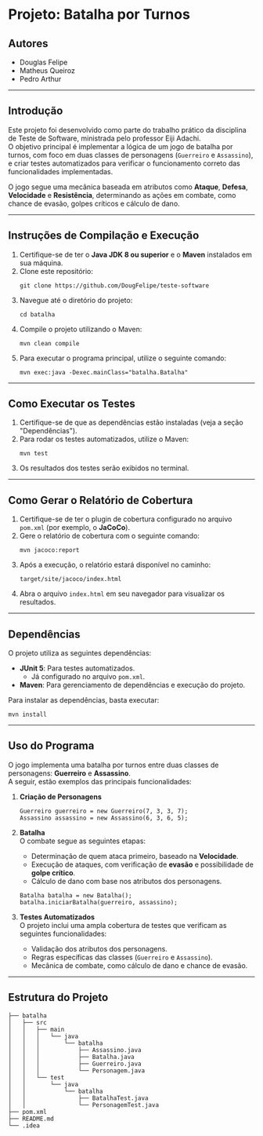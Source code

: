 # Projeto: Batalha por Turnos

## Autores
- Douglas Felipe
- Matheus Queiroz
- Pedro Arthur

---

## Introdução

Este projeto foi desenvolvido como parte do trabalho prático da disciplina de Teste de Software, ministrada pelo professor Eiji Adachi.  
O objetivo principal é implementar a lógica de um jogo de batalha por turnos, com foco em duas classes de personagens (`Guerreiro` e `Assassino`), e criar testes automatizados para verificar o funcionamento correto das funcionalidades implementadas.

O jogo segue uma mecânica baseada em atributos como **Ataque**, **Defesa**, **Velocidade** e **Resistência**, determinando as ações em combate, como chance de evasão, golpes críticos e cálculo de dano.

---

## Instruções de Compilação e Execução

1. Certifique-se de ter o **Java JDK 8 ou superior** e o **Maven** instalados em sua máquina.
2. Clone este repositório:  
   ```  
   git clone https://github.com/DougFelipe/teste-software  
   ```
3. Navegue até o diretório do projeto:  
   ```  
   cd batalha 
   ```
4. Compile o projeto utilizando o Maven:  
   ```  
   mvn clean compile  
   ```
5. Para executar o programa principal, utilize o seguinte comando:  
   ```  
   mvn exec:java -Dexec.mainClass="batalha.Batalha"  
   ```

---

## Como Executar os Testes

1. Certifique-se de que as dependências estão instaladas (veja a seção "Dependências").
2. Para rodar os testes automatizados, utilize o Maven:  
   ```  
   mvn test  
   ```
3. Os resultados dos testes serão exibidos no terminal.

---

## Como Gerar o Relatório de Cobertura

1. Certifique-se de ter o plugin de cobertura configurado no arquivo `pom.xml` (por exemplo, o **JaCoCo**).
2. Gere o relatório de cobertura com o seguinte comando:  
   ```  
   mvn jacoco:report  
   ```
3. Após a execução, o relatório estará disponível no caminho:  
   ```  
   target/site/jacoco/index.html  
   ```
4. Abra o arquivo `index.html` em seu navegador para visualizar os resultados.

---

## Dependências

O projeto utiliza as seguintes dependências:
- **JUnit 5**: Para testes automatizados.
    - Já configurado no arquivo `pom.xml`.
- **Maven**: Para gerenciamento de dependências e execução do projeto.

Para instalar as dependências, basta executar:  
```  
mvn install  
```

---

## Uso do Programa

O jogo implementa uma batalha por turnos entre duas classes de personagens: **Guerreiro** e **Assassino**.  
A seguir, estão exemplos das principais funcionalidades:

1. **Criação de Personagens**  
   ```  
   Guerreiro guerreiro = new Guerreiro(7, 3, 3, 7);  
   Assassino assassino = new Assassino(6, 3, 6, 5);  
   ```

2. **Batalha**  
   O combate segue as seguintes etapas:
    - Determinação de quem ataca primeiro, baseado na **Velocidade**.
    - Execução de ataques, com verificação de **evasão** e possibilidade de **golpe crítico**.
    - Cálculo de dano com base nos atributos dos personagens.

   ```  
   Batalha batalha = new Batalha();  
   batalha.iniciarBatalha(guerreiro, assassino);  
   ```

3. **Testes Automatizados**  
   O projeto inclui uma ampla cobertura de testes que verificam as seguintes funcionalidades:
    - Validação dos atributos dos personagens.
    - Regras específicas das classes (`Guerreiro` e `Assassino`).
    - Mecânica de combate, como cálculo de dano e chance de evasão.

---

## Estrutura do Projeto

```plaintext
├── batalha
│   ├── src
│   │   ├── main
│   │   │   └── java
│   │   │       └── batalha
│   │   │           ├── Assassino.java
│   │   │           ├── Batalha.java
│   │   │           ├── Guerreiro.java
│   │   │           └── Personagem.java
│   │   └── test
│   │       └── java
│   │           └── batalha
│   │               ├── BatalhaTest.java
│   │               └── PersonagemTest.java
├── pom.xml
├── README.md
└── .idea
```
